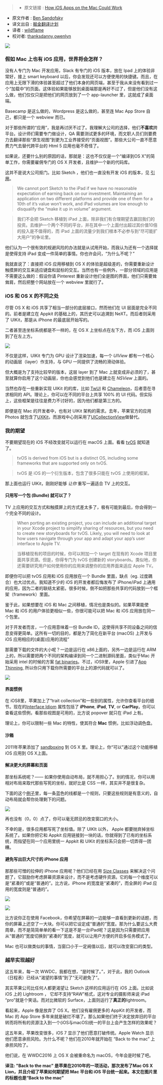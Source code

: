 >* 原文链接 : [How iOS Apps on the Mac Could Work](https://medium.com/@sandofsky/how-ios-apps-on-the-mac-could-work-13aa32a2647b)
* 原文作者 : [Ben Sandofsky](https://medium.com/@sandofsky)
* 译文出自 : [掘金翻译计划](https://github.com/xitu/gold-miner)
* 译者 : [wildflame](https://github.com/wildflame)
* 校对者: [thanksdanny](https://github.com/thanksdanny),[owenlyn](https://github.com/owenlyn)

![](https://cdn-images-1.medium.com/max/800/1*o5AUFxXTmRcAr17x1p6m6A.jpeg)

### 假如 Mac 上也有 iOS 应用，世界将会怎样？

没有人专门为 Mac 开发应用，Slack 有专门的 iOS 版本，放在 Ipad 上的体验非常好，接上 smart keyboard 以后，你会发现还可以方便使用的快捷键。而且，在应用上无限下滑的体验甚至超过了他们本身的网页端，甚至于我从来没有看到过一个“加载中”的页面。这体验如果能够放到桌面端那是再好不过了，但是他们没有这么做，他们仅仅只是把他们的网页放到了一个 app-launcher 里，这就成了桌面端。

Basecamp 是这么做的，Wordpress 是这么做的，甚至连 Mac App Store 自己，都只是一个 webview 而已。

对于那些所谓的“应用”，我是再讨厌不过了。我理解大公司的选择，他们**不喜欢**跨平台。设计师们需要专门做设计，QA 需要测试更多的环境，而文职人员们则要费力去翻译那些“原生视图”到更为工业界接受的“页面视图”。那些大公司一直不愿意费力气去替代跨平台的 Html 5 应用也毫不奇怪了。

如果说，还要什么别的原因的话，那就是：这也不仅仅是一个“编译到OS X”的简单工作，你需要雇佣专门的 OS X 开发者，且维护一个新的代码库。

这并不是说大公司抠门。比如 Sketch ，他们也一直没有开发 iOS 的版本，见 [引用](https://www.designernews.co/comments/173706)。

> We cannot port Sketch to the iPad if we have no reasonable expectation of earning back on our investment. Maintaining an application on two different platforms and provide one of them for a 10th of it’s value won’t work, and iPad volumes are low enough to disqualify the “make it up in volume” argument.

> 我们不会把 Sketch 移植到 iPad 上面，除非我们有合理期望去赢回我们的投资。去维护一个两个不同的平台，并在其中一个上面付出超过其价值10倍的投入是不值得的，而 iPad 上面的流量少到我们根本不必参与到“尽可能扩大用户”的争论里。

他们认为一个很有效的规避风险的办法就是从试用开始，而我认为还有一个选择就是使得支持 iPad 变成一件简单的事情。你也许会问，“为什么不呢？”

我就直说了：直接把 iOS 应用移植到 OS X 的体验是超级差的，你需要重新设计触摸屏的交互来适应键盘和鼠标的交互。当然也有一些例外，一部分领域的应用是不需要这么做的：假设你请 Pinterest 重新设计他们全是图的界面，他们只需要耸耸肩，然后把整个网站放在一个 webview 里就行了。

### iOS 和 OS X 的不同之处

尽管 OS X 和 iOS 共享了相当一部分的底层接口，然而他们在 UI 层面是完全不同的。前者是建立在 Appkit 的基础上的，其历史可以追溯到 NeXT。而后者则采用了 UIKit，那是从 iPhone 的最底层开始写的。

二者甚至连坐标系统都是不一样的，在 OS X 上坐标点在左下方，而 iOS 上面则到了在左上方。

![](https://cdn-images-1.medium.com/max/800/1*SJU8WmP-aHgrwlT92oCRAw.jpeg)

不仅是这样，UIKit 专门为 GPU 设计了渲染加速，每一个 _UIView_ 都有一个核心的动画层（layer）作支持，与 GPU 一同提供了流畅的滑动体验。

但大概是为了支持比较早的版本，这层 layer 到了 Mac 上就变成非必须的了，甚至就算你启用了这个动画层，你也会感觉到他们也是建立在 _NSView_ 上面的。

当然也存在一些重新实现 UIKit 的的库，比如 [TwUI](https://github.com/twitter/twui) 和 [Chameleon](http://chameleonproject.org)，后者意在寻求相同的 API。理论上，你可以在不同的平台上共享 100% 的 UI 代码。但实际上，这些框架是往往是费力不讨好的，因为他们都是第三方的。

即便是在 Mac 的开发者中，也有对 UIKit 架构的需求。去年，苹果官方的应用 Photos 就包含了[UXKit](https://sixcolors.com/post/2015/02/new-apple-photos-app-contains-uxkit-framework/)，而游戏中心则采用了[UICollectionView](https://twitter.com/steipete/status/740065011712806912)做替代。

### 我的期望

不要期望现在的 iOS 不经改变就可以运行在 macOS 上面。看看 [tvOS](https://developer.apple.com/library/tvos/documentation/General/Conceptual/AppleTV_PG/index.html#//apple_ref/doc/uid/TP40015241)
就知道了。

> tvOS is derived from iOS but is a distinct OS, including some frameworks that are supported only on tvOS.

> tvOS 是 iOS 的一个衍生版本，包含了很多只能在 tvOS 上使用的框架。

那上面也运行 UIKit，刚刚好能够 _让你_ 重写一遍适合 TV 上的交互。

#### 只用写一个包 (Bundle) 就可以了？

TV 上应用的交互方式和触摸屏上的方式差太多了，极有可能到最后，你会得到一个完全不同的设计。

> When porting an existing project, you can include an additional target in your Xcode project to simplify sharing of resources, but you need to create new storyboards for tvOS. Likely, you will need to look at how users navigate through your app and adapt your app’s user interface to Apple TV.

> 当移植现有的项目的时候，你可以附加一个 target 在现有的 Xcode 项目里面共享资源。但是，你得专门为 tvOS 创建新的 storyboards。类似地，你还需要研究用户如何使用你的应用来调整你的应用界面来适应 Apple TV。

即便你可以把 tvOS 应用和 iOS 应用放在一个 Bundle 里面，缺点（eg. 过度耦合）也大过优点。我知道不少的 iOS 的开发者都后悔发布了 iPhone/iPad 上通用的应用，因为二者的联结太紧密。很多时候，倒不如把那些共享的代码放到一个框架（framework）里面。

鉴于此，如果想要在 iOS 和 Mac 之间移植，情况也是类似的。如果苹果能使 Mac 和 iOS 的用户体验更相似一些，你很可能可以把 Mac 和 iOS 应用放在同一个包里。

对于开发者而言，一个应用意味着一份 Bundle ID，这使得共享不同设备之间的信息变得更简单。这所有一切的目的，都是为了简化在新平台 (macOS) 上开发与iOS 应用相应的(桌面)应用的流程”

那需要下载的文件的大小呢？一边是运行在 x86上面的，另外一边是运行在 ARM 上的，所以需要把两个不同的架构编译到同一个二进制源码里面，类似于Mac 开始采用 intel 的时候的方案 [fat binaries](https://en.wikipedia.org/wiki/Universal_binary)。不过，iOS9里，Apple 引进了[App Thinning](https://developer.apple.com/library/tvos/documentation/IDEs/Conceptual/AppDistributionGuide/AppThinning/AppThinning.html), 所以你只用下载你所需要的平台上的源代码就可以了。

![](http://ww3.sinaimg.cn/large/a490147fjw1f4w49p8mtcj20m80ck75n.jpg)

#### 界面惯例

在 iOS8里，苹果加上了“trait collection”和一些别的属性，允许你查看平台的细节。现在的[Interface Idiom](https://developer.apple.com/library/ios/documentation/UIKit/Reference/UIDevice_Class/index.html#//apple_ref/c/tdef/UIUserInterfaceIdiom) 属性包括了 **iPhone**, **iPad**, **TV**, or **CarPlay**。你可以查看这些惯例，看那些视图是可用的，比方说 popover 就只在 iPad 上有。

理论上，你可以限制一些 Mac 的特性，使其符合 **Mac** 惯例，比如浮动调色盘。

#### 沙箱

2011年苹果添加了 [sandboxing](https://developer.apple.com/library/mac/documentation/Security/Conceptual/AppSandboxDesignGuide/AboutAppSandbox/AboutAppSandbox.html) 到 OS X 里。理论上，你“可以”通过这个功能移植 iOS 应用到 OS X上面。

#### 解决更大的屏幕和页面

那坐标系统呢？—— 如果你使用自动布局，就不用担心了。别的情况，你可以用相对布局来取代那些写死的坐标，就好比是 CSS 一样，其实并不是很复杂。

下面的这个[例子](https://developer.apple.com/library/ios/documentation/UserExperience/Conceptual/AutolayoutPG/index.html#//apple_ref/doc/uid/TP40010853-CH7-SW1)里，每一条蓝色的线都是一个规则，只要这些规则是有意义的，自动布局就会帮你处理剩下的问题。

![](http://ww4.sinaimg.cn/large/a490147fjw1f4w4a1jmg5j20g00klaam.jpg)

再也没有（0，0）点了，你可以毫无顾忌的改变窗口的大小。

不幸的是，很多应用都写死了坐标值。除了 UIKIt 以外， Apple 都要抛弃掉坐标系统了。如果你把它和 Appkit 应用链接到一块的话，你就得到了已有的坐标系统，而指望在同一个应用里统一 Appkit 和 UIKit 的坐标系只会把一切弄得一团糟。

#### 避免写出巨大尺寸的 iPhone 应用

那那些可憎的拉伸的 iPhone 应用呢？他们已经在用 [Size Classes](https://developer.apple.com/library/ios/documentation/UserExperience/Conceptual/MobileHIG/LayoutandAppearance.html) 来解决这个问题了，它鼓励你考虑屏幕资源来设计，而不是考虑硬件资源。它的每一个维度可以是“紧凑的”或是“普通的”。比方说，iPhone 的宽度是“紧凑的”，而全屏的 iPad 应用的宽度则是“普通的”。

![](http://ww2.sinaimg.cn/large/a490147fjw1f4w4aew3srj20df0gz3yt.jpg)

![](http://ww2.sinaimg.cn/large/a490147fjw1f4w4aq64lpj208r0e6mxc.jpg)

比方说你正在使用 Facebook，你希望在屏幕的一边能够一直看到更新的话题，而你的屏幕上还空了一大块。你可以把它设定成“普通的”宽度。那为什么要这么大费周章，而不是简简单单的看一下这是不是一台iPad呢？这是因为只需要把应用从“普通的”宽度切换到“紧凑的”宽度，就可以让用户方便的开启多任务模式了。

Mac 也可以做类似的事情，当窗口小于一定阙值以后，就可以改变窗口的类型。

### 越早实现越好

这五年来，每一次 WWDC，我都在想，“是时候了。”，对于此，我的 Outlook（日程表）已经从“渴望的事情”到了“无可避免了”。

其实苹果公司比任何人都更渴望让 Sketch 这样的应用运行在 iOS 上面。比如说 iOS 上的 Lightroom ， 它却不支持“RAW”格式，这对专业的摄影师来说 iPad “pro”就是个笑话。而对比微软的 Surface，上面则运行了**真正的**lightroom。

看起来，Apple 像是放弃了 OS X。他们没有雇佣更多的 AppKit 的开发者，而 Mac 的 App Store 多年来就是破烂不堪了。那么如果他们终于决定放弃旧的平台转而将所有的资源注入到一个(iOS与macOS)统一的平台上会产生怎样的效果呢？

这五年来，苹果改变很多，iOS 7 显示了他们愿意打破传统。Apple Watch 显示他们愿意承担风险。为什么不呢？他们在2010年就开始在 “Back to the mac” 上承担风险了。

他们说，在 WWDC2016 上 OS X 会被重命名为 macOS，今年会是时候了吧。

**译注: "Back to the mac" 是苹果在2010年的一项活动，那次发布了Mac OS X Lion，并且介绍了苹果如何期望把 Mac 平台和 iOS 平台统一起来。本文在图片里的标题也是“Back to the mac”**
